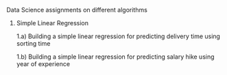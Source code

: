 Data Science assignments on different algorithms 
1) Simple Linear Regression

   1.a) Building a simple linear regression for predicting delivery time using sorting time 
   
   1.b) Building a simple linear regression for predicting salary hike using year of experience  
